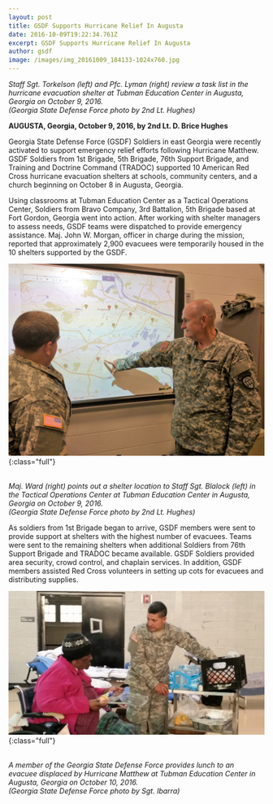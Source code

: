 ```yaml
---
layout: post
title: GSDF Supports Hurricane Relief In Augusta
date: 2016-10-09T19:22:34.761Z
excerpt: GSDF Supports Hurricane Relief In Augusta
author: gsdf
image: /images/img_20161009_184133-1024x760.jpg
---
```

*Staff Sgt. Torkelson (left) and Pfc. Lyman (right) review a task list in the hurricane evacuation shelter at Tubman Education Center in Augusta, Georgia on October 9, 2016.<br />(Georgia State Defense Force photo by 2nd Lt. Hughes)*

**AUGUSTA, Georgia, October 9, 2016, by 2nd Lt. D. Brice Hughes**

Georgia State Defense Force (GSDF) Soldiers in east Georgia were recently activated to support emergency relief efforts following Hurricane Matthew. GSDF Soldiers from 1st Brigade, 5th Brigade, 76th Support Brigade, and Training and Doctrine Command (TRADOC) supported 10 American Red Cross hurricane evacuation shelters at schools, community centers, and a church beginning on October 8 in Augusta, Georgia.

Using classrooms at Tubman Education Center as a Tactical Operations Center, Soldiers from Bravo Company, 3rd Battalion, 5th Brigade based at Fort Gordon, Georgia went into action. After working with shelter managers to assess needs, GSDF teams were dispatched to provide emergency assistance. Maj. John W. Morgan, officer in charge during the mission, reported that approximately 2,900 evacuees were temporarily housed in the 10 shelters supported by the GSDF.

![Maj. Ward (right) points out a shelter location to Staff Sgt. Blalock (left) in the Tactical Operations Center at Tubman Education Center in Augusta, Georgia on October 9, 2016. (Georgia State Defense Force photo by 2nd Lt. Hughes)](/images/img_20161009_184836-1024x768.jpg){:class="full"}

\
*Maj. Ward (right) points out a shelter location to Staff Sgt. Blalock (left) in the Tactical Operations Center at Tubman Education Center in Augusta, Georgia on October 9, 2016.<br />(Georgia State Defense Force photo by 2nd Lt. Hughes)*

As soldiers from 1st Brigade began to arrive, GSDF members were sent to provide support at shelters with the highest number of evacuees. Teams were sent to the remaining shelters when additional Soldiers from 76th Support Brigade and TRADOC became available. GSDF Soldiers provided area security, crowd control, and chaplain services. In addition, GSDF members assisted Red Cross volunteers in setting up cots for evacuees and distributing supplies.

![A member of the Georgia State Defense Force provides lunch to an evacuee displaced by Hurricane Matthew at Tubman Education Center in Augusta, Georgia on October 10, 2016. (Georgia State Defense Force photo by Sgt. Ibarra)](/images/20161010_194903713-1024x575.jpeg){:class="full"}

\
*A member of the Georgia State Defense Force provides lunch to an evacuee displaced by Hurricane Matthew at Tubman Education Center in Augusta, Georgia on October 10, 2016.<br />(Georgia State Defense Force photo by Sgt. Ibarra)*